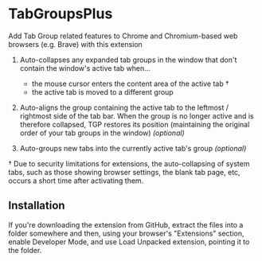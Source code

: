 # TabGroupsPlus

Add Tab Group related features to Chrome and Chromium-based web browsers (e.g. Brave) with this extension

1. Auto-collapses any expanded tab groups in the window that don't contain the window's active tab when...
    - the mouse cursor enters the content area of the active tab †
    - the active tab is moved to a different group

2. Auto-aligns the  group containing the active tab to the leftmost / rightmost side of the tab bar.  When the group is no longer active and is therefore collapsed, TGP restores its position (maintaining the original order of your tab groups in the window) _(optional)_

3. Auto-groups new tabs into the currently active tab's group _(optional)_

† Due to security limitations for extensions, the auto-collapsing of system tabs, such as those showing browser settings, the blank tab page, etc, occurs a short time after activating them.

## Installation

If you're downloading the extension from GitHub, extract the files into a folder somewhere and then, using
your browser's "Extensions" section, enable Developer Mode, and use Load Unpacked extension,
pointing it to the folder.